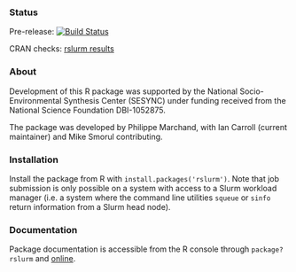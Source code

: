 ### Status

Pre-release:
[![Build Status](https://travis-ci.org/SESYNC-ci/rslurm.svg?branch=master)](https://travis-ci.org/SESYNC-ci/rslurm)

CRAN checks:
[rslurm results](https://cran.r-project.org/web/checks/check_results_rslurm.html)

### About

Development of this R package was supported by the National Socio-Environmental
Synthesis Center (SESYNC) under funding received from the National Science
Foundation DBI-1052875.

The package was developed by Philippe Marchand, with Ian Carroll (current
maintainer) and Mike Smorul contributing.

### Installation

Install the package from R with `install.packages('rslurm')`. Note that job
submission is only possible on a system with access to a Slurm workload manager
(i.e. a system where the command line utilities `squeue` or `sinfo` return
information from a Slurm head node).

### Documentation

Package documentation is accessible from the R console through `package?rslurm`
and [online](https://cran.r-project.org/package=rslurm).
